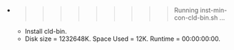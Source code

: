 * >>>>>>>>> Running inst-min-con-cld-bin.sh ...
  * Install cld-bin.
  * Disk size = 1232648K. Space Used = 12K. Runtime = 00:00:00:00.
